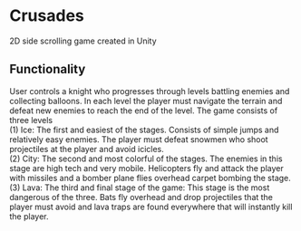 # Crusades
2D side scrolling game created in Unity
## Functionality
User controls a knight who progresses through levels battling enemies and collecting balloons. In each level the player must navigate the terrain and defeat new enemies to reach the end of the level. The game consists of three levels <br />
(1) Ice: The first and easiest of the stages. Consists of simple jumps and relatively easy enemies. The player must defeat snowmen who shoot projectiles at the player and avoid icicles. <br />
(2) City: The second and most colorful of the stages. The enemies in this stage are high tech and very mobile. Helicopters fly and attack the player with missiles and a bomber plane flies overhead carpet bombing the stage. <br />
(3) Lava: The third and final stage of the game: This stage is the most dangerous of the three. Bats fly overhead and drop projectiles that the player must avoid and lava traps are found everywhere that will instantly kill the player. <br />
